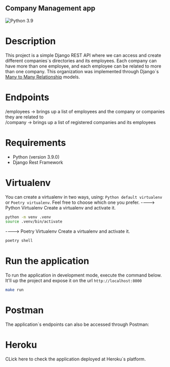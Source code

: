 ## Company Management app

![Python 3.9](https://img.shields.io/badge/python-3.9-blue.svg) 

# Description
This project is a simple Django REST API where we can access and create different companies´s directories and its employees. Each company can have more than one employee, and each employee can be related to more than one company. This organization was implemented through Django´s [Many to Many Relationship](https://docs.djangoproject.com/en/3.2/topics/db/examples/many_to_many/) models.

# Endpoints
/employees -> brings up a list of employees and the company or companies they are related to <br>
/company -> brings up a list of registered companies and its employees

# Requirements
- Python (version 3.9.0)
- Django Rest Framework

# Virtualenv
You can create a virtualenv in two ways, using: `Python default virtualenv` or `Poetry virtualenv`. Feel free to choose which one you prefer.
----> Python Virtualenv
Create a virtualenv and activate it.
```sh
python -m venv .venv
source .venv/bin/activate
```

----> Poetry Virtualenv
Create a virtualenv and activate it.
```sh
poetry shell
```
# Run the application
To run the application in development mode, execute the command below. It'll up the project and expose it on the url `http://localhost:8000`
```sh
make run
```
# Postman
The application´s endpoints can also be accessed through Postman:

# Heroku
CLick here to check the application deployed at Heroku´s platform.
